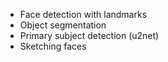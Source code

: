 - Face detection with landmarks
- Object segmentation
- Primary subject detection (u2net)
- Sketching faces
